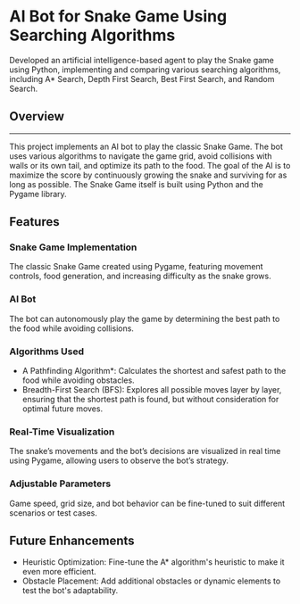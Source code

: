 # AI Bot for Snake Game Using Searching Algorithms

Developed an artificial intelligence-based agent to play the Snake game using Python, implementing and comparing various searching algorithms, including A* Search, Depth First Search, Best First Search, and Random Search.


## Overview
---

This project implements an AI bot to play the classic Snake Game. The bot uses various algorithms to navigate the game grid, avoid collisions with walls or its own tail, and optimize its path to the food. The goal of the AI is to maximize the score by continuously growing the snake and surviving for as long as possible.
The Snake Game itself is built using Python and the Pygame library.
 
## Features

### Snake Game Implementation
The classic Snake Game created using Pygame, featuring movement controls, food generation, and increasing difficulty as the snake grows.

### AI Bot
The bot can autonomously play the game by determining the best path to the food while avoiding collisions.

### Algorithms Used

- A Pathfinding Algorithm*: Calculates the shortest and safest path to the food while avoiding obstacles.
- Breadth-First Search (BFS): Explores all possible moves layer by layer, ensuring that the shortest path is found, but without consideration for optimal future moves.

### Real-Time Visualization
The snake’s movements and the bot’s decisions are visualized in real time using Pygame, allowing users to observe the bot’s strategy.

### Adjustable Parameters
Game speed, grid size, and bot behavior can be fine-tuned to suit different scenarios or test cases.

## Future Enhancements

- Heuristic Optimization: Fine-tune the A* algorithm's heuristic to make it even more efficient.
- Obstacle Placement: Add additional obstacles or dynamic elements to test the bot's adaptability.
